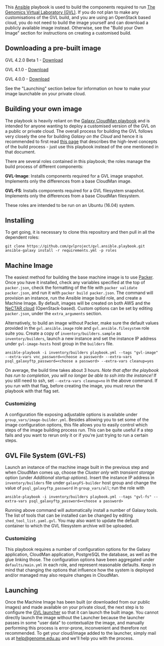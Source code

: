 This [Ansible][ansible] playbook is used to build the components required to run
[The Genomics Virtual Laboratory (GVL)][GVL]. If you do not plan to make any
customisations of the GVL build, and you are using an OpenStack based cloud,
you do not need to build the image yourself and can download a publicly available
image instead. Otherwise, see the "Build your Own Image" section for instructions
on creating a customised build.


Downloading a pre-built image
-----------------------------
GVL 4.2.0 Beta 1 - [Download](https://swift.rc.nectar.org.au:8888/v1/AUTH_377/gvl_resources/images/GVL_4.2.0_beta1.qcow2)

GVL 4.1.0 - [Download](https://swift.rc.nectar.org.au:8888/v1/AUTH_377/gvl_resources/images/GVL_4.1.0.qcow2)

GVL 4.0.0 - [Download](https://swift.rc.nectar.org.au:8888/v1/AUTH_377/gvl_resources/images/GVL_4.0.0.qcow2)

See the "Launching" section below for information on how to make your image launchable
on your private cloud. 


Building your own image
-----------------------
The playbook is heavily reliant on the [Galaxy CloudMan playbook][cloudman] and
is intended for anyone wanting to deploy a customised version of the GVL on a
public or private cloud. The overall process for building the GVL follows very closely
the one for building *Galaxy on the Cloud* and hence it is recommended to first
read [this page][building] that describes the high-level concepts of the build
process - just use this playbook instead of the one mentioned in that document.

There are several roles contained in this playbook; the roles manage
the build process of different components:

  **GVL-Image**: Installs components required for a GVL image snapshot. Implements
  only the differences from a base CloudMan image.

  **GVL-FS**: Installs components required for a GVL filesystem snapshot.
  Implements only the differences from a base CloudMan filesystem.

These roles are intended to be run on an Ubuntu (16.04) system.

Installing
----------
To get going, it is necessary to clone this repository and then pull in all
the dependent roles:
```
git clone https://github.com/gvlproject/gvl.ansible.playbook.git
ansible-galaxy install -r requirements.yml -p roles
```

Machine Image
-------------
The easiest method for building the base machine image is to use [Packer][packer].
Once you have it installed, check any variables specified at the top of
`packer.json`, check the formatting of the file with `packer validate packer.json`,
and run it with `packer build packer.json`. The command will provision an instance,
run the Ansible image build role, and create a Machine Image. By default, images will be
created on both AWS and the [NeCTAR cloud][nectar] (OpenStack-based). Custom options
can be set by editing `packer.json`, under the `extra_arguments` section.

Alternatively, to build an image without Packer, make sure the default values
provided in the `gvl.ansible.image` role and `gvl.ansible.filesystem` role suite
you. Create a copy of `inventory/builders.sample` as `inventory/builders`, launch
a new instance and set the instance IP address under `gvl-image-hosts` host
group in the `builders` file.

    ansible-playbook -i inventory/builders playbook.yml --tags "gvl-image" --extra-vars vnc_password=<choose a password> --extra-vars psql_galaxyftp_password=<choose a password> --extra-vars cleanup=yes

On average, the build time takes about 3 hours. *Note that after the playbook
has run to completion, you will no longer be able to ssh into the instance!* If
you still need to ssh, set `--extra-vars cleanup=no` in the above command.
If you run with that flag, before creating the image, you must rerun the
playbook with that flag set.

### Customizing
A configuration file exposing adjustable options is available under
`group_vars/image-builder.yml`. Besides allowing you to set some
of the image configuration options, this file allows you to easily control which
steps of the image building process run. This can be quite useful if a step fails
and you want to rerun only it or if you're just trying to run a certain steps.

GVL File System (GVL-FS)
-----------------------------
Launch an instance of the machine image built in the previous step and when
CloudMan comes up, choose the *Cluster only* with *transient storage* option
(under *Additional startup options*). Insert the instance IP address in
`inventory/builders` file under `galaxyFS-builder` host group and change the value
of `psql_galaxyftp_password` in `group_vars/all`; run the role with

    ansible-playbook -i inventory/builders playbook.yml --tags "gvl-fs" --extra-vars psql_galaxyftp_password=<choose a password>

Running above command will automatically install a number of Galaxy tools. The list of
tools that can be installed can be changed by editing `shed_tool_list.yaml.gvl`.
You may also want to update the default container
to which the GVL filesystem archive will be uploaded.

### Customizing
This playbook requires a number of configuration options for the Galaxy application,
CloudMan application, PostgreSQL the database, as well as the glue linking those.
The configuration options have been aggregated under
`defaults/main.yml` in each role, and represent reasonable defaults.
Keep in mind that changing the options that influence how the system is deployed
and/or managed may also require changes in CloudMan.

Launching
----------
Once the Machine Image has been built (or downloaded from our public images) and made
available on your private cloud, the next step is to configure the
[GVL launcher](https://beta.launch.usegalaxy.org) so that it can launch the built image.
You cannot directly launch the image without the Launcher because the launcher passes
in some "user data" to contextualize the image, and manually performing this process
is error-prone, inconvenient and therefore not recommended. To get your cloud/image
added to the launcher, simply mail us at help@genome.edu.au and we'll help you with
the process. 
  

[ansible]: http://www.ansible.com/
[GVL]: http://genome.edu.au/
[cloudman]: https://github.com/galaxyproject/galaxy-cloudman-playbook/
[goc]: https://wiki.galaxyproject.org/Cloud
[gp]: http://galaxyproject.org/
[building]: https://wiki.galaxyproject.org/CloudMan/Building
[production]: https://wiki.galaxyproject.org/Admin/Config/Performance/ProductionServer
[packer]: https://packer.io/
[nectar]: https://nectar.org.au/research-cloud/
